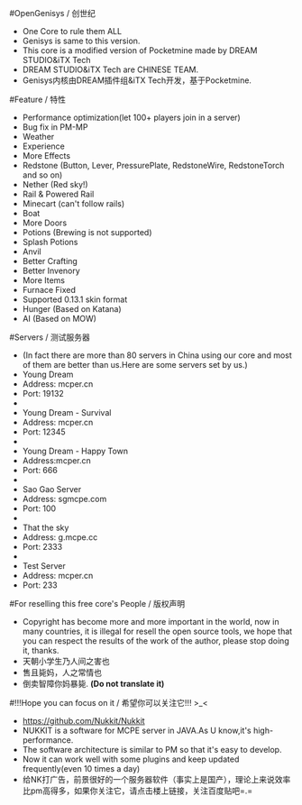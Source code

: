 #OpenGenisys / 创世纪
* One Core to rule them ALL
* Genisys is same to this version.
* This core is a modified version of Pocketmine made by DREAM STUDIO&iTX Tech
* DREAM STUDIO&iTX Tech are CHINESE TEAM.
* Genisys内核由DREAM插件组&iTX Tech开发，基于Pocketmine.

#Feature / 特性
* Performance optimization(let 100+ players join in a server)
* Bug fix in PM-MP
* Weather
* Experience
* More Effects
* Redstone (Button, Lever, PressurePlate, RedstoneWire, RedstoneTorch and so on)
* Nether (Red sky!)
* Rail & Powered Rail
* Minecart (can't follow rails)
* Boat
* More Doors
* Potions (Brewing is not supported)
* Splash Potions
* Anvil
* Better Crafting
* Better Invenory
* More Items
* Furnace Fixed
* Supported 0.13.1 skin format
* Hunger (Based on Katana)
* AI (Based on MOW)

#Servers / 测试服务器
* (In fact there are more than 80 servers in China using our core and most of them are better than us.Here are some servers set by us.)
* Young Dream
* Address: mcper.cn
* Port: 19132
* 
* Young Dream - Survival
* Address: mcper.cn
* Port: 12345
* 
* Young Dream - Happy Town
* Address:mcper.cn
* Port: 666
* 
* Sao Gao Server
* Address: sgmcpe.com
* Port: 100
* 
* That the sky
* Address: g.mcpe.cc
* Port: 2333
* 
* Test Server
* Address: mcper.cn
* Port: 233

#For reselling this free core's People / 版权声明
* Copyright has become more and more important in the world, now in many countries, it is illegal for resell the open source tools, we hope that you can respect the results of the work of the author, please stop doing it, thanks.
* 天朝小学生乃人间之害也
* 售且毙妈，人之常情也
* 倒卖智障你妈暴毙.    **(Do not translate it)**

#!!!Hope you can focus on it / 希望你可以关注它!!! >_<
* https://github.com/Nukkit/Nukkit
* NUKKIT is a software for MCPE server in JAVA.As U know,it's high-performance.
* The software architecture is similar to PM so that it's easy to develop.
* Now it can work well with some plugins and keep updated frequently(even 10 times a day)
* 给NK打广告，前景很好的一个服务器软件（事实上是国产），理论上来说效率比pm高得多，如果你关注它，请点击楼上链接，关注百度贴吧=.=
